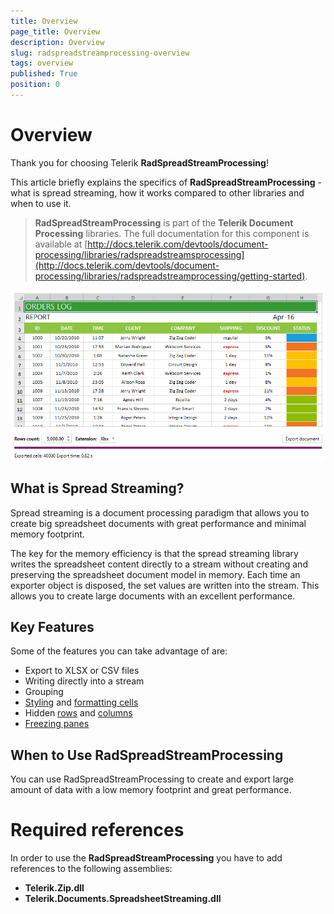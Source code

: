 ```yaml
---
title: Overview
page_title: Overview
description: Overview
slug: radspreadstreamprocessing-overview
tags: overview
published: True
position: 0
---
```


# Overview

Thank you for choosing Telerik **RadSpreadStreamProcessing**!

This article briefly explains the specifics of **RadSpreadStreamProcessing** - what is spread streaming, how it works compared to other libraries and when to use it.


>**RadSpreadStreamProcessing** is part of the **Telerik Document Processing** libraries. The full documentation for this component is available at [http://docs.telerik.com/devtools/document-processing/libraries/radspreadstreamsprocessing](http://docs.telerik.com/devtools/document-processing/libraries/radspreadstreamprocessing/getting-started).



![](images/SpreadStreamProcessing-Overview_01.png)

## What is Spread Streaming?

Spread streaming is a document processing paradigm that allows you to create big spreadsheet documents with great performance and minimal memory footprint. 

The key for the memory efficiency is that the spread streaming library writes the spreadsheet content directly to a stream without creating and preserving the spreadsheet document model in memory. Each time an exporter object is disposed, the set values are written into the stream. This allows you to create large documents with an excellent performance.

## Key Features

Some of the features you can take advantage of are:

* Export to XLSX or CSV files
* Writing directly into a stream
* Grouping
* [Styling](http://docs.telerik.com/devtools/document-processing/libraries/radspreadstreamprocessing/features/cell-styles) and [formatting cells](http://docs.telerik.com/devtools/document-processing/libraries/radspreadstreamprocessing/model/cells#set-a-format)
* Hidden [rows](http://docs.telerik.com/devtools/document-processing/libraries/radspreadstreamprocessing/model/row) and [columns](http://docs.telerik.com/devtools/document-processing/libraries/radspreadstreamprocessing/model/column)
* [Freezing panes](http://docs.telerik.com/devtools/document-processing/libraries/radspreadstreamprocessing/features/worksheet-view-exporter#freeze-panes)

## When to Use RadSpreadStreamProcessing

You can use RadSpreadStreamProcessing to create and export large amount of data with a low memory footprint and great performance. 

# Required references

In order to use the __RadSpreadStreamProcessing__ you have to add references to the following assemblies:

- **Telerik.Zip.dll**
- **Telerik.Documents.SpreadsheetStreaming.dll**

